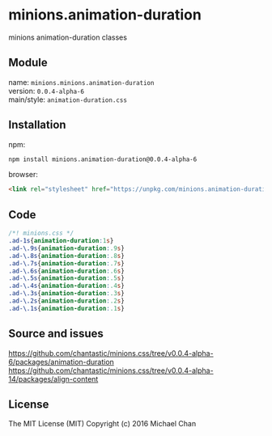 # minions.animation-duration
minions animation-duration classes

## Module
name: `minions.minions.animation-duration`  
version: `0.0.4-alpha-6`  
main/style: `animation-duration.css`  

## Installation
npm:
```bash
npm install minions.animation-duration@0.0.4-alpha-6
```

browser:
```html
<link rel="stylesheet" href="https://unpkg.com/minions.animation-duration@0.0.4-alpha-6" />
```

## Code
```css
/*! minions.css */
.ad-1s{animation-duration:1s}
.ad-\.9s{animation-duration:.9s}
.ad-\.8s{animation-duration:.8s}
.ad-\.7s{animation-duration:.7s}
.ad-\.6s{animation-duration:.6s}
.ad-\.5s{animation-duration:.5s}
.ad-\.4s{animation-duration:.4s}
.ad-\.3s{animation-duration:.3s}
.ad-\.2s{animation-duration:.2s}
.ad-\.1s{animation-duration:.1s}

```

## Source and issues

https://github.com/chantastic/minions.css/tree/v0.0.4-alpha-6/packages/animation-duration
https://github.com/chantastic/minions.css/tree/v0.0.4-alpha-14/packages/align-content

## License

The MIT License (MIT)
Copyright (c) 2016 Michael Chan